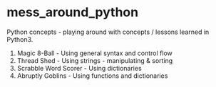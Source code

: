 # mess_around_python
Python concepts - playing around with concepts / lessons learned in Python3.

1. Magic 8-Ball - Using general syntax and control flow
2. Thread Shed - Using strings - manipulating & sorting
3. Scrabble Word Scorer - Using dictionaries
4. Abruptly Goblins - Using functions and dictionaries
